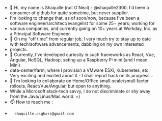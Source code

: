 - 👋 Hi, my name is Shaquille (not O'Neal) - @shaquille2300. I'd been a consumer of github for quite sometime, but never supplier. 
- I'm looking to change that, as of soon/now, because I've been a software engineer/architect/evangelist for some 25+ years; working for 
- various companies, and currently going on 10+ years at Workday, Inc. as a Principal Software Engineer.
- 👀 On my "off time" from regular job, I very much try to stay up to date with tech/software advancements, dabbling on my own interested 
- projects.
- 🌱 Currently, I've developed curiosity in such frameworks as React, Vue, Angular, NoSQL, Hadoop, seting up a Raspberry Pi mini (and I mean Mini)
- data-center/farm; where I provision a VMware ESXi, Kubernetes, etc. Very exciting and excited about it - I shall report back on its progress...
- 💞️ I’m looking to collaborate on Home/Office small-scale/small-factor rollouts, React/Vue/Angular, but open to anything. 
- While a Microsoft stack-tech savvy, I do not discriminate or shy away from the Java/Linus/Mac world. =)
- 📫 How to reach me : 
-		shaquille.asghari@gmail.com

<!---
shaquille2300/shaquille2300 is a ✨ special ✨ repository because its `README.md` (this file) appears on your GitHub profile.
You can click the Preview link to take a look at your changes.
--->
